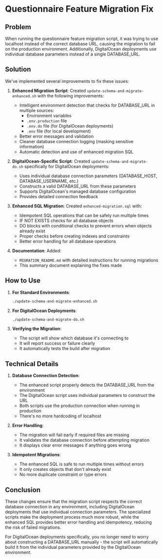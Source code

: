 # Questionnaire Feature Migration Fix

## Problem

When running the questionnaire feature migration script, it was trying to use localhost instead of the correct database URL, causing the migration to fail on the production environment. Additionally, DigitalOcean deployments use individual database parameters instead of a single DATABASE_URL.

## Solution

We've implemented several improvements to fix these issues:

1. **Enhanced Migration Script**: Created `update-schema-and-migrate-enhanced.sh` with the following improvements:
   - Intelligent environment detection that checks for DATABASE_URL in multiple sources:
     - Environment variables
     - `.env.production` file
     - `.env.do` file (for DigitalOcean deployments)
     - `.env` file (for local development)
   - Better error messages and validation
   - Cleaner database connection logging (masking sensitive information)
   - Automatic detection and use of enhanced migration SQL
   
2. **DigitalOcean-Specific Script**: Created `update-schema-and-migrate-do.sh` specifically for DigitalOcean deployments:
   - Uses individual database connection parameters (DATABASE_HOST, DATABASE_USERNAME, etc.)
   - Constructs a valid DATABASE_URL from these parameters
   - Supports DigitalOcean's managed database configuration
   - Provides detailed connection feedback

2. **Enhanced SQL Migration**: Created `enhanced-migration.sql` with:
   - Idempotent SQL operations that can be safely run multiple times
   - IF NOT EXISTS checks for all database objects
   - DO blocks with conditional checks to prevent errors when objects already exist
   - Proper checks before creating indexes and constraints
   - Better error handling for all database operations

3. **Documentation**: Added:
   - `MIGRATION_README.md` with detailed instructions for running migrations
   - This summary document explaining the fixes made

## How to Use

1. **For Standard Environments**:
   ```bash
   ./update-schema-and-migrate-enhanced.sh
   ```

2. **For DigitalOcean Deployments**:
   ```bash
   ./update-schema-and-migrate-do.sh
   ```

3. **Verifying the Migration**:
   - The script will show which database it's connecting to
   - It will report success or failure clearly
   - It automatically tests the build after migration

## Technical Details

1. **Database Connection Detection**:
   - The enhanced script properly detects the DATABASE_URL from the environment
   - The DigitalOcean script uses individual parameters to construct the URL
   - Both scripts use the production connection when running in production
   - There's no more hardcoding of localhost

2. **Error Handling**:
   - The migration will fail early if required files are missing
   - It validates the database connection before attempting migration
   - It displays clear error messages if anything goes wrong

3. **Idempotent Migrations**:
   - The enhanced SQL is safe to run multiple times without errors
   - It only creates objects that don't already exist
   - No more duplicate constraint or type errors

## Conclusion

These changes ensure that the migration script respects the correct database connection in any environment, including DigitalOcean deployments that use individual connection parameters. The specialized scripts make the deployment process much more robust, while the enhanced SQL provides better error handling and idempotency, reducing the risk of failed migrations.

For DigitalOcean deployments specifically, you no longer need to worry about constructing a DATABASE_URL manually - the script will automatically build it from the individual parameters provided by the DigitalOcean environment.